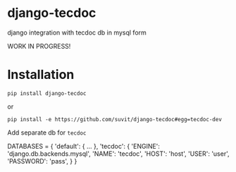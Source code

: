 django-tecdoc
=============

django integration with tecdoc db in mysql form

WORK IN PROGRESS!

Installation
============================

`pip install django-tecdoc`

or

`pip install -e https://github.com/suvit/django-tecdoc#egg=tecdoc-dev`


Add separate db for `tecdoc`

   DATABASES = {
      'default': {
          ...
      },
      'tecdoc': {
          'ENGINE': 'django.db.backends.mysql',
          'NAME': 'tecdoc',
          'HOST': 'host',
          'USER': 'user',
          'PASSWORD': 'pass',
      }
   }


